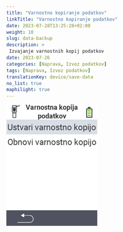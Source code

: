 ```yaml
---
title: "Varnostno kopiranje podatkov"
linkTitle: "Varnostno kopiranje podatkov"
date: 2023-07-28T13:25:28+02:00
weight: 10
slug: data-backup
description: >
 Izvajanje varnostnih kopij podatkov
date: 2023-07-26
categories: [Naprava, Izvoz podatkov]
tags: [Naprava, Izvoz podatkov]
translationKey: device/save-data
no_list: true
maphilight: true
---
```

<img src="backup.png" alt="VitalControl Upravljanje podatkov" title="Upravljanje podatkov" usemap="#workmap" class="maphilight" />

<map name="workmap">
  <area shape="rect" coords="2,40,238,80" alt="Ustvari varnostno kopijo" title="Navodila za ustvarjanje varnostne kopije najdete tukaj&#10;Klik z miško: odpri dokumentacijo" href="/sl/docs/backup/backup/">

  <area shape="rect" coords="2,80,238,120" alt="Obnovi varnostno kopijo" title="Navodila za obnovitev varnostne kopije najdete tukaj&#10;Klik z miško: odpri dokumentacijo" href="/sl/docs/backup/restore/">

  <area shape="rect" coords="2,282,120,319" alt="Nazaj" title="Skoči nazaj za eno raven&#10;Klik z miško: odpri dokumentacijo" href="/sl/docs/device/data-management/">
</map>
